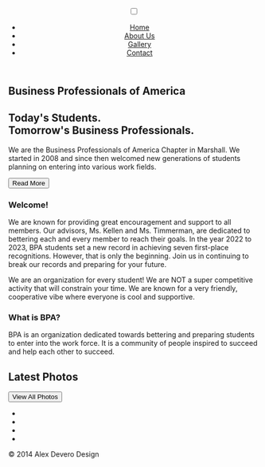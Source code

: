 <div class="wrapper">
  <section class="sec-intro">
    <header role="banner">
      <input id="nav-check" type="checkbox" />
      <label class="fa" for="nav-check"></label>
      <nav role="navigation">
        <ul class="nav">
          <li><a href="#">Home</a></li>
          <li><a href="#">About Us</a></li>
          <li><a href="#">Gallery</a></li>
          <li><a href="#">Contact</a></li>
        </ul>
      </nav>
    </header>
    <h1>Business Professionals of America</h1>
    </div>
  </section>
  <section class="sec-about">
    <div class="row-red">
      <div class="row">
        <h1>Today's Students. <br /> Tomorrow's Business Professionals.</h1>
        <p>We are the Business Professionals of America Chapter in Marshall. We started in 2008 and since then welcomed new generations of students planning on entering into various work fields.</p>
        <button type="button" value="Read More" role="button">Read More</button>
      </div>
    </div>
    <div class="row-grey">
      <div class="row">
        <article class="col-2">
          <h1>Welcome!</h1>
          <p>We are known for providing great encouragement and support to all members. Our advisors, Ms. Kellen and Ms. Timmerman, are dedicated to bettering each and every member to reach their goals. In the year 2022 to 2023, BPA students set a new record in achieving seven first-place recognitions. However, that is only the beginning. Join us in continuing to break our records and preparing for your future.</p>
          <p>We are an organization for every student!  We are NOT a super competitive activity that will constrain your time. We are known for a very friendly, cooperative vibe where everyone is cool and supportive.</p>
        </article>
        <article class="col-2">
          <h1>What is BPA?</h1>
          <p>BPA is an organization dedicated towards bettering and preparing students to enter into the work force. It is a community of people inspired to succeed and help each other to succeed.</p>
        </article>
      </div>
    </div>
  </section>
  <section class="sec-gallery">
    <div class="overlay">
      <div class="row">
        <h1>Latest Photos</h1>
      </div>
      <div class="row">
        <div class="col-3">
          <img src="https://ogden_images.s3.amazonaws.com/www.marshallindependent.com/images/2023/03/13201911/bpa-copy-copyweb-881x840.jpg" alt="" />
        </div>
        <div class="col-3">
          <img src="https://th.bing.com/th/id/OIP.ONWhIG-W1uN0w0Wce01vHgHaHZ?rs=1&pid=ImgDetMain" alt="" />
        </div>
      <div class="row">
        <button type="button" value="View All Photos" role="button">View All Photos</button>
      </div>
    </div>
  </section>
  <footer>
    <div class="row">
      <ul class="soc-media">
        <li><a href="#" class="fa fa-twitter"></a></li>
        <li><a href="#" class="fa fa-facebook"></a></li>
        <li><a href="#" class="fa fa-pinterest"></a></li>
        <li><a href="#" class="fa fa-envelope"></a></li>
      </ul>
    </div>
    <div class="row">
      <p>&copy; 2014 Alex Devero Design</p>
    </div>
  </footer>
</div>
